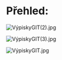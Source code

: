 # Přehled:

![VýpiskyGIT(2).jpg](VýpiskyGIT(2).jpg)

![VýpiskyGIT(3).jpg](VýpiskyGIT(3).jpg)

![VýpiskyGIT.jpg](VýpiskyGIT.jpg)




